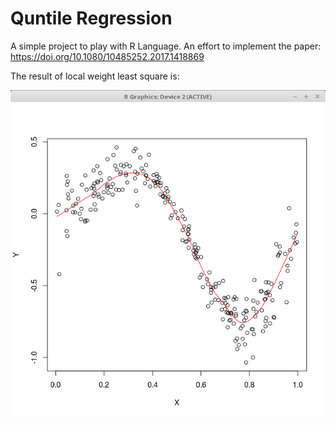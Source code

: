 # Quntile Regression

A simple project to play with R Language. An effort to implement the paper: https://doi.org/10.1080/10485252.2017.1418869

The result of local weight least square is:

![](data/ll-ls.png)

